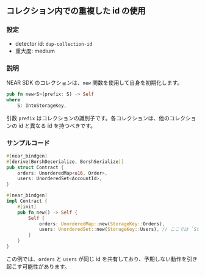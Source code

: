 
## コレクション内での重複した id の使用

### 設定

* detector id: `dup-collection-id`
* 重大度: medium

### 説明

NEAR SDK のコレクションは、`new` 関数を使用して自身を初期化します。

```rust
pub fn new<S>(prefix: S) -> Self
where
    S: IntoStorageKey,
```

引数 `prefix` はコレクションの識別子です。各コレクションは、他のコレクションの id と異なる id を持つべきです。

### サンプルコード

```rust
#[near_bindgen]
#[derive(BorshDeserialize, BorshSerialize)]
pub struct Contract {
    orders: UnorderedMap<u16, Order>,
    users: UnorderedSet<AccountId>,
}

#[near_bindgen]
impl Contract {
    #[init]
    pub fn new() -> Self {
        Self {
            orders: UnorderedMap::new(StorageKey::Orders),
            users: UnorderedSet::new(StorageKey::Users), // ここでは `StorageKey::Users` を使用すべきです
        }
    }
}
```

この例では、`orders` と `users` が同じ id を共有しており、予期しない動作を引き起こす可能性があります。
